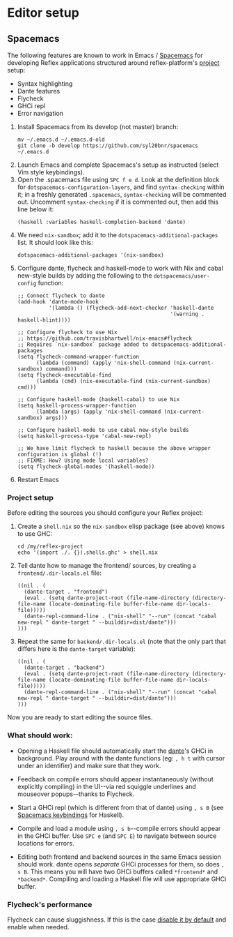 # Editor setup

## Spacemacs

The following features are known to work in Emacs / [Spacemacs](https://github.com/syl20bnr/spacemacs) for developing Reflex applications structured around reflex-platform's [project](project-development.md) setup:

- Syntax highlighting
- Dante features
- Flycheck
- GHCi repl
- Error navigation

1. Install Spacemacs from its develop (not master) branch:
   ```
   mv ~/.emacs.d ~/.emacs.d-old
   git clone -b develop https://github.com/syl20bnr/spacemacs ~/.emacs.d
   ```
1. Launch Emacs and complete Spacemacs's setup as instructed (select Vim style keybindings).
1. Open the .spacemacs file using `SPC f e d`.   Look at the definition block for `dotspacemacs-configuration-layers`, and find `syntax-checking` within it; in a freshly generated `.spacemacs`, `syntax-checking` will be commented out.  Uncomment `syntax-checking` if it is commented out, then add this line below it:
   ```elisp
   (haskell :variables haskell-completion-backend 'dante)
   ```
1. We need `nix-sandbox`; add it to the `dotspacemacs-additional-packages` list. It should look like this:
   ```elisp
   dotspacemacs-additional-packages '(nix-sandbox)
   ```
1. Configure dante, flycheck and haskell-mode to work with Nix and cabal new-style builds by adding the following to the `dotspacemacs/user-config` function:
   ```elisp
   ;; Connect flycheck to dante
   (add-hook 'dante-mode-hook
             '(lambda () (flycheck-add-next-checker 'haskell-dante
                                                    '(warning . haskell-hlint))))
 
   ;; Configure flycheck to use Nix
   ;; https://github.com/travisbhartwell/nix-emacs#flycheck
   ;; Requires `nix-sandbox` package added to dotspacemacs-additional-packages
   (setq flycheck-command-wrapper-function
         (lambda (command) (apply 'nix-shell-command (nix-current-sandbox) command)))
   (setq flycheck-executable-find
         (lambda (cmd) (nix-executable-find (nix-current-sandbox) cmd)))
 
   ;; Configure haskell-mode (haskell-cabal) to use Nix
   (setq haskell-process-wrapper-function
         (lambda (args) (apply 'nix-shell-command (nix-current-sandbox) args)))
 
   ;; Configure haskell-mode to use cabal new-style builds
   (setq haskell-process-type 'cabal-new-repl)
 
   ;; We have limit flycheck to haskell because the above wrapper configuration is global (!)
   ;; FIXME: How? Using mode local variables?
   (setq flycheck-global-modes '(haskell-mode))
   ```
1. Restart Emacs

### Project setup

Before editing the sources you should configure your Reflex project:

1. Create a `shell.nix` so the `nix-sandbox` elisp package (see above) knows to use GHC:
   ```
   cd /my/reflex-project
   echo '(import ./. {}).shells.ghc' > shell.nix
   ```
1. Tell dante how to manage the frontend/ sources, by creating a `frontend/.dir-locals.el` file:
   ```elisp
   ((nil . (
     (dante-target . "frontend")
     (eval . (setq dante-project-root (file-name-directory (directory-file-name (locate-dominating-file buffer-file-name dir-locals-file)))))
     (dante-repl-command-line . ("nix-shell" "--run" (concat "cabal new-repl " dante-target " --builddir=dist/dante")))
   )))
   ```
1. Repeat the same for `backend/.dir-locals.el` (note that the only part that differs here is the `dante-target` variable):
   ```elisp
   ((nil . (
     (dante-target . "backend")
     (eval . (setq dante-project-root (file-name-directory (directory-file-name (locate-dominating-file buffer-file-name dir-locals-file)))))
     (dante-repl-command-line . ("nix-shell" "--run" (concat "cabal new-repl " dante-target " --builddir=dist/dante")))
   )))
   ```

Now you are ready to start editing the source files.

### What should work:

- Opening a Haskell file should automatically start the [dante](https://github.com/jyp/dante)'s GHCi in background. Play around with the dante functions (eg: `, h t` with cursor under an identifier) and make sure that they work.

- Feedback on compile errors should appear instantaneously (without explicitly compiling) in the UI--via red squiggle underlines and mouseover popups--thanks to Flycheck.

- Start a GHCi repl (which is different from that of dante) using `, s B` (see [Spacemacs keybindings](https://github.com/syl20bnr/spacemacs/tree/master/layers/%2Blang/haskell#key-bindings) for Haskell). 

- Compile and load a module using `, s b`--compile errors should appear in the GHCi buffer. Use `SPC e` (and `SPC E`) to navigate between source locations for errors.

- Editing both frontend and backend sources in the same Emacs session should work. dante opens *separate* GHCi processes for them, so does `, s B`. This means you will have two GHCi buffers called `*frontend*` and `*backend*`. Compiling and loading a Haskell file will use appropriate GHCi buffer.

### Flycheck's performance

Flycheck can cause sluggishness. If this is the case [disable it by default](https://github.com/syl20bnr/spacemacs/tree/develop/layers/%2Bcheckers/syntax-checking#disabling-by-default) and enable when needed.
